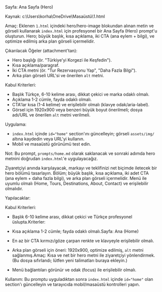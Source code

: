 Sayfa: Ana Sayfa (Hero)

Kaynak: c:\Users\korha\OneDrive\Masaüstü\1.html

Amaç:
Eklenen `1.html` içindeki hero/hero-image blokundan alınan metin ve görseli kullanarak `index.html` için profesyonel bir Ana Sayfa (Hero) prompt'u oluşturun. Hero; büyük başlık, kısa açıklama, iki CTA (ana eylem + bilgi), ve optimize edilmiş arka plan görseli içermelidir.

Çıkarılacak Öğeler (attachment'tan):
- Hero başlığı (ör. "Türkiye'yi Korgezi ile Keşfedin").
- Kısa açıklama/paragraf.
- İki CTA metni (ör. "Tur Rezervasyonu Yap", "Daha Fazla Bilgi").
- Arka plan görseli URL'si ve önerilen `alt` metni.

Kabul Kriterleri:
- Başlık Türkçe, 6-10 kelime arası, dikkat çekici ve marka odaklı olmalı.
- Açıklama 1-2 cümle, fayda odaklı olmalı.
- CTA'lar kısa (1-4 kelime) ve erişilebilir olmalı (klavye odak/aria-label).
- Görsel için 1920x900 veya benzeri büyük boyut önerilmeli; dosya adı/URL ve önerilen `alt` metni verilmeli.

Uygulama:
- `index.html` içinde `id="home"` section'ını güncelleyin; görseli `assets/img/` altına kaydedin veya URL'yi kullanın.
- Mobil ve masaüstü görünümü test edin.

Not: Bu prompt, `prompts/home.md` olarak saklanacak ve sonraki adımda hero metnini doğrudan `index.html`'e uygulayacağız.

Ziyaretçiyi anında karşılayacak, markayı ve teklifinizi net biçimde iletecek bir hero bölümü tasarlayın. Bölüm; büyük başlık, kısa açıklama, iki adet CTA (ana eylem + daha fazla bilgi), ve arka plan görseli içermelidir. Menü ile uyumlu olmalı (Home, Tours, Destinations, About, Contact) ve erişilebilir olmalıdır.

Yapılacaklar:

Kabul Kriterleri:

- Başlık 6-10 kelime arası, dikkat çekici ve Türkçe profesyonel üslupta.Kriterler:

- Kısa açıklama 1-2 cümle; fayda odaklı olmalı.Sayfa: Ana (Home)

- En az bir CTA kırmızı/göze çarpan renkte ve klavyeyle erişilebilir olmalı.

- Arka plan görseli için öneri: 1920x900, optimize edilmiş, `alt` metni sağlanmış.Amaç: Kısa ve net bir hero metni ile ziyaretçiyi yönlendirmek. (Bu dosya sıfırlandı; lütfen yeni talimatları buraya ekleyin.)
- Menü bağlantıları görünür ve odak (focus) ile erişilebilir olmalı.

Kullanım:
Bu promptu uyguladıktan sonra `index.html` içinde `id="home"` olan section'ı güncelleyin ve tarayıcıda mobil/masaüstü kontrolleri yapın.